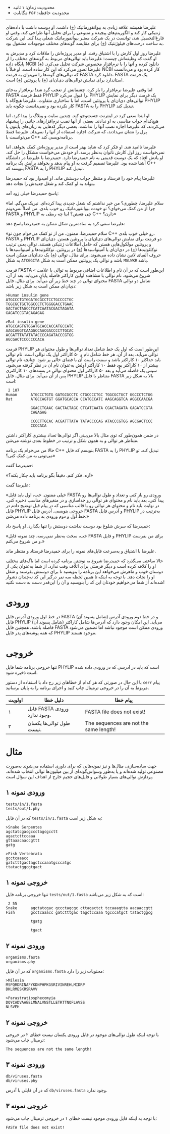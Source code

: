 [_metadata_:id]:- "anonymous-format"
[_metadata_:title]:- "فرمت ناشناس"
[_metadata_:level]:- "hard"
[_metadata_:author]:- "کاظم فرقانی"
[_metadata_:series]:- "io-stream-and-exception-handling"

+ محدودیت زمان: ۱ ثانیه
+ محدودیت حافظه: ۲۵۶ مگابایت

----------

علیرضا همیشه علاقه زیادی به بیوانفورماتیک
([+](https://fa.wikipedia.org/wiki/%D8%A8%DB%8C%D9%88%D8%A7%D9%86%D9%81%D9%88%D8%B1%D9%85%D8%A7%D8%AA%DB%8C%DA%A9))
داشت. او دوست داشت با داده‌های ژنتیکی کار کند و الگوریتم‌های پیچیده و متنوعی را برای تحلیل آنها طراحی کند. وقتی او فارغ‌التحصیل شد، توانست در یک شرکت معتبر بیوانفورماتیک شغلی پیدا کند. این شرکت به ساخت درخت‌های فیلوژنتیک
([+](https://fa.wikipedia.org/wiki/%D8%AF%D8%B1%D8%AE%D8%AA_%D8%AA%D8%A8%D8%A7%D8%B1%D8%B2%D8%A7%DB%8C%DB%8C))
برای مقایسه گونه‌های مختلف موجودات مشغول بود.

علیرضا روز اول کارش را با اشتیاق رفت. او مدیر پروژه‌اش را ملاقات کرد و مدیرش به او گفت که وظیفه‌اش چیست: علیرضا باید توالی‌های مربوط به گونه‌های مختلف را از پایگاه داده NCBI
([+](https://fa.wikipedia.org/wiki/%D9%85%D8%B1%DA%A9%D8%B2_%D9%85%D9%84%DB%8C_%D8%A7%D8%B7%D9%84%D8%A7%D8%B9%D8%A7%D8%AA_%D8%B2%DB%8C%D8%B3%D8%AA%E2%80%8C%D9%81%D9%86%D8%A7%D9%88%D8%B1%DB%8C))
دانلود کرده و آنها را با نرم‌افزار مخصوص شرکت تحلیل می‌کرد. علیرضا تصور می‌کرد که این کار ساده است. او قبلاً با NCBI کار کرده بود و می‌دانست که توالی‌های گونه‌ها را می‌توان به فرمت FASTA دانلود کرد. FASTA یک فرمت استاندارد برای نمایش توالی‌های دی‌ان‌ای
([+](https://fa.wikipedia.org/wiki/%D8%AF%DB%8C%E2%80%8C%D8%A7%D9%86%E2%80%8C%D8%A7%DB%8C))
یا پروتئین
([+](https://fa.wikipedia.org/wiki/%D9%BE%D8%B1%D9%88%D8%AA%D8%A6%DB%8C%D9%86))
است.

اما وقتی علیرضا نرم‌افزار را باز کرد، چشمانش از تعجب گرد شد! نرم‌افزار به‌جای FASTA فقط فرمت PHYLIP را قبول می‌کرد. PHYLIP یک فرمت دیگر برای نمایش توالی‌های دی‌ان‌ای یا پروتئین است، اما با ساختاری متفاوت. علیرضا هیچ‌گاه با PHYLIP کار نکرده بود و نمی‌دانست چگونه باید FASTA را به PHYLIP تبدیل کند.

او ابتدا سعی کرد در اینترنت جست‌وجو کند. چندین سایت و وبلاگ را پیدا کرد، اما هیچ‌کدام جواب مناسبی به او ندادند. بعضی از آنها نصب نرم‌افزارهای جانبی را پیشنهاد می‌کردند، که علیرضا اجازه نصب آنها را نداشت. بعضی دیگر کدهایی به زبان‌های پایتون یا پرل را نشان می‌دادند، که شرکت اجازه استفاده از آنها را نمی‌داد. علیرضا فقط می‌توانست با C++ برنامه‌نویسی کند.

علیرضا ناامید شد. او فکر کرد که شاید بهتر است از مدیر پروژه‌اش کمک بخواهد. اما نمی‌خواست روز اول کارش ناتوان به‌نظر برسد. او خودش می‌خواست مشکل را حل کند. او یادش افتاد که یک دوست قدیمی به نام حمیدرضا دارد. حمیدرضا با علیرضا در دانشگاه آشنا شده بود. علیرضا تصمیم گرفت به او پیام بدهد و بخواهد برایش یک برنامه C++ بنویسد که FASTA را به PHYLIP تبدیل کند.

علیرضا پیام خود را فرستاد و منتظر جواب دوستش ماند. او امیدوار بود که حمیدرضا بتواند به او کمک کند و شغل جدیدش را نجات دهد.

پاسخ حمیدرضا خیلی زود آمد:

«سلام علیرضا، چطوری؟ من خبر نداشتم که شغل جدیدی پیدا کرده‌ای. تبریک می‌گم. اما چرا از من کمک می‌خوای؟ تو خودت بیوانفورماتیک رو خوب بلدی. من اصلاً نمی‌دونم FASTA و PHYLIP چی هستن؟ اینا چه ربطی به C++ دارن؟»

علیرضا سعی کرد به ساده‌ترین شکل ممکن به حمیدرضا پاسخ دهد:

«سلام حمیدرضا، ممنون. من از تو کمک می‌خوام چون تو C++ رو خیلی خوب بلدی. FASTA و PHYLIP دو فرمت برای نمایش توالی‌های دی‌ان‌ای یا پروتئین هستن. دی‌ان‌ای و پروتئین مولکول‌هایی هستن که حامل اطلاعات ژنتیکی هستند. توالی یعنی ترتیب نوکلئوتیدها
([+](https://fa.wikipedia.org/wiki/%D9%86%D9%88%DA%A9%D9%84%D8%A6%D9%88%D8%AA%DB%8C%D8%AF))
در دی‌ان‌ای یا آمینواسیدها
([+](https://fa.wikipedia.org/wiki/%D8%A2%D9%85%DB%8C%D9%86%D9%88_%D8%A7%D8%B3%DB%8C%D8%AF))
در پروتئین. نوکلئوتیدها و آمینواسیدها با حروف الفبای لاتین نشان داده می‌شوند. برای مثال، توالی
([+](https://fa.wikipedia.org/wiki/%D8%AA%D9%88%D8%A7%D9%84%DB%8C_%D8%A7%D8%B3%DB%8C%D8%AF_%D9%86%D9%88%DA%A9%D9%84%D8%A6%DB%8C%DA%A9))
یک دی‌ان‌ای ممکن است به شکل `ATCGGCTA` باشد و توالی یک پروتئین ممکن است به شکل `MGLWKR` باشد.

فرمت FASTA این‌طور است که در آن نام و اطلاعات اضافی مربوط به توالی با علامت `>` شروع می‌شود. نام توالی با مشاهده اولین کاراکتر فاصله پایان می‌یابد. بعد از آن، محتوای توالی در چند خط زیر آن می‌آید. برای مثال، فایل FASTA شامل دو توالی دی‌ان‌ای ممکن است به شکل زیر باشد:

```
>Human insulin gene
ATGCCCTGTGGATGCGCCTCCTGCCCCTGC
TGGCGCTGCTGGCCCTCTGGGGACCTGAAC
GACTACTAGCCTCATCAATACGACTAGATA
GAGATCCGTACAGAGAG

>Rat insulin gene
ATGCCAGTGTGGATGCACCACCATGCCATC
AAGCAGGTCAAGGCCAACGACCCCTTGCAC
ACGATTTATATATACCCCAGATACCCGTGG
AGCGACTCCCCCCCACA
```


فرمت PHYLIP این‌طور است که اول یک خط شامل تعداد توالی‌ها و طول محتوای هر توالی می‌آید. بعد از آن، هر خط شامل نام و ۵۰ کاراکتر اول یک توالی است. نام توالی باید حداکثر ۱۰ کاراکتر باشد و سمت راست آن با فضای خالی پر شود. چنانچه نام توالی بیشتر از ۱۰ کاراکتر بود فقط ۱۰ کاراکتر اولش به‌عنوان نام آن در نظر گرفته می‌شود. سپس یک فاصله می‌آید و بعد ۵۰ کاراکتر اول محتوای توالی در بسته‌های ۱۰ کاراکتری پس از آن می‌آید. برای مثال، فایل PHYLIP متناظر با فایل FASTA بالا به شکل زیر است:

```
 2 107
Human      ATGCCCTGTG GATGCGCCTC CTGCCCCTGC TGGCGCTGCT GGCCCTCTGG 
Rat        ATGCCAGTGT GGATGCACCA CCATGCCATC AAGCAGGTCA AGGCCAACGA 

           GGACCTGAAC GACTACTAGC CTCATCAATA CGACTAGATA GAGATCCGTA 
           CAGAGAG 

           CCCCTTGCAC ACGATTTATA TATACCCCAG ATACCCGTGG AGCGACTCCC 
           CCCCACA 
```

در ضمن همون‌طور که توی مثال بالا می‌بینی اگر توالی‌ها تعداد بیشتری کاراکتر داشتن متناظر هر توالی و به همون شکل و ترتیب در خطوط بعدی نوشته می‌شن.

حالا من می‌خوام یک برنامه C++ بنویسم که فایل FASTA را به PHYLIP تبدیل کنه. تو می‌تونی به من کمک کنی؟»

حمیدرضا گفت:

«آره، فکر کنم. دقیقاً بگو برنامه باید چکار بکنه؟»

علیرضا گفت:

«خیلی ممنون. خب، اول باید فایل FASTA ورودی رو باز کنی و تعداد و طول توالی‌ها رو پیدا کنی. بعد باید نام و محتوای هر توالی رو جداسازی و در متغیرهای مناسب ذخیره کنی. در نهایت باید نام و محتوای هر توالی رو با قالب مناسبی که در پیام قبل توضیح دادم در فایل PHYLIP خروجی بنویسی. آدرس فایل FASTA و آدرس فایل PHYLIP به‌ترتیب در خط اول و دوم ورودی به برنامه داده می‌شن.»

حمیدرضا که سرش شلوغ بود دوست نداشت دوستش را تنها بگذارد. او پاسخ داد:

«خب، سخت به‌نظر نمی‌رسه. چند نمونه فایل FASTA و فایل PHYLIP برای من بفرست و من شروع می‌کنم.»

علیرضا با اشتیاق و به‌سرعت فایل‌های نمونه را برای حمیدرضا فرستاد و منتظر ماند.

حالا ساعتی می‌گذرد که حمیدرضا شروع به نوشتن برنامه کرده است اما باگ‌های مختلف او را کلافه کرده است و دیگر فرصتی برای اتلاف وقت ندارد. از شما به‌عنوان یکی از دوستان خوب و ماهرش می‌خواهد این برنامه را بنویسید تا برای دوستش بفرستد و شغل او را نجات دهد. با توجه به اینکه تا همین لحظه سه نفر درگیر این کد نه‌چندان دشوار شده‌اند از شما می‌خواهیم خودتان این کد را بنویسید و آن را این‌قدر دست به دست نکنید!

# ورودی

در خط اول ورودی آدرس فایل FASTA (شامل پسوند آن) و در خط دوم ورودی آدرس فایل PHYLIP (شامل پسوند آن) می‌آید. این امکان وجود دارد که آدرس‌ها شامل کاراکتر فاصله باشند. همچنین فایل FASTA ورودی ممکن است موجود نباشد اما تضمین می‌شود که همه پوشه‌های پدر فایل PHYLIP موجود هستند.

# خروجی

تنها خروجی برنامه شما فایل PHYLIP است که باید در آدرسی که در ورودی داده شده است ذخیره شود.

با این حال در صورتی که هر کدام از خطاهای زیر رخ داد با استفاده از دستور `cerr` پیام مربوط به آن را در خروجی ترمینال چاپ کنید و اجرای برنامه را به پایان برسانید.

| اولویت | دلیل خطا | پیام خطا |
| --- | --- | --- |
| ۱ | فایل FASTA ورودی وجود ندارد. | FASTA file does not exist! |
| ۲ | طول توالی‌ها یکسان نیست. | The sequences are not the same length! |

# مثال

جهت ساده‌سازی، مثال‌ها و نیز نمونه‌هایی که برای داوری استفاده می‌شوند به‌صورت مصنوعی تولید شده‌اند و یا به‌طور وسواس‌گونه‌ای از بین میلیون‌ها توالی انتخاب شده‌اند. پردازش توالی‌های بسیار طولانی و فایل‌های حجیم خارج از اهداف این سؤال است.

## ورودی نمونه ۱

```
tests/in/1.fasta
tests/out/1.phy
```

که در آن فایل `tests/in/1.fasta` به شکل زیر است:

```
>Snake Serpentes
agctatcgacgccctagcgcctt
agactcttccaaa
gttaaacaaccgttt
gatg

>Fish Vertebrata
gcctcaaacc
gatctttgactagctccaaatgcccatgc
ttatactggcgtgact
```


## خروجی نمونه ۱

تنها خروجی برنامه فایل `tests/out/1.fasta` است که به شکل زیر می‌باشد:

```
 2 55
Snake      agctatcgac gccctagcgc cttagactct tccaaagtta aacaaccgtt 
Fish       gcctcaaacc gatctttgac tagctccaaa tgcccatgct tatactggcg 

           tgatg 

           tgact 
```

## ورودی نمونه ۲

```
organisms.fasta
organisms.phy
```

 که در آن فایل `organisms.fasta` محتویات زیر را دارد:

```
>Milesia
MSPQRDRINAFYKDNPHPKGSRIVINREHLMIDRP
DKLRMESKRSRAVV

>Parastratiosphecomyia
DQYCADVAAEELMNALVNSTLLETRTTNQFLAVSS
NLSVEH
```

## خروجی نمونه ۲

با توجه اینکه طول توالی‌های موجود در فایل ورودی یکسان نیست خطای ۲ در خروجی ترمینال چاپ می‌شود:
```
The sequences are not the same length!
```

## ورودی نمونه ۳

```
db/viruses.fasta
db/viruses.phy
```

که در آن فایلی با آدرس `db/viruses.fasta` وجود ندارد.

## خروجی نمونه ۳

با توجه به اینکه فایل ورودی موجود نیست خطای ۱ در خروجی ترمینال چاپ می‌شود:
```
FASTA file does not exist!
```

